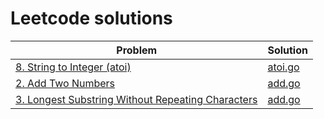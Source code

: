 # Leetcode solutions

| Problem                                                                                                                           | Solution                                                          |
| --------------------------------------------------------------------------------------------------------------------------------- | ----------------------------------------------------------------- |
| [8. String to Integer (atoi)](https://leetcode.com/problems/string-to-integer-atoi)                                               | [atoi.go](./string-to-integer-atoi/atoi.go)                       |
| [2. Add Two Numbers](https://leetcode.com/problems/add-two-numbers)                                                               | [add.go](./add-two-numbers/add.go)                                |
| [3. Longest Substring Without Repeating Characters](https://leetcode.com/problems/longest-substring-without-repeating-characters) | [add.go](./longest-substring-without-repeating-characters/len.go) |
